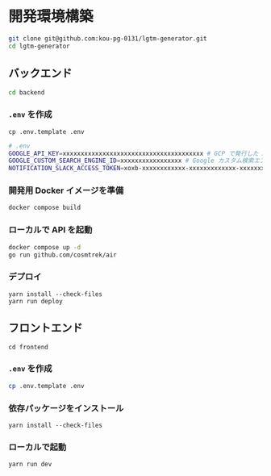 # 開発環境構築

```sh
git clone git@github.com:kou-pg-0131/lgtm-generator.git
cd lgtm-generator
```

## バックエンド

```sh
cd backend
```

### `.env` を作成

```
cp .env.template .env
```

```sh
# .env
GOOGLE_API_KEY=xxxxxxxxxxxxxxxxxxxxxxxxxxxxxxxxxxxxxxx # GCP で発行した API キー
GOOGLE_CUSTOM_SEARCH_ENGINE_ID=xxxxxxxxxxxxxxxxx # Google カスタム検索エンジン ID
NOTIFICATION_SLACK_ACCESS_TOKEN=xoxb-xxxxxxxxxxxx-xxxxxxxxxxxxx-xxxxxxxxxxxxxxxxxxxxxxxx # Slack API のアクセストークン
```

### 開発用 Docker イメージを準備

```sh
docker compose build
```

### ローカルで API を起動

```sh
docker compose up -d
go run github.com/cosmtrek/air
```

### デプロイ

```
yarn install --check-files
yarn run deploy
```

## フロントエンド

```
cd frontend
```

### `.env` を作成

```sh
cp .env.template .env
```

### 依存パッケージをインストール

```
yarn install --check-files
```

### ローカルで起動

```
yarn run dev
```
